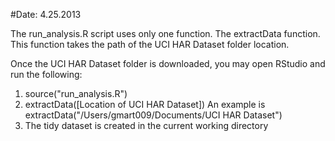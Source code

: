 #Date: 4.25.2013

The run_analysis.R script uses only one function.  The extractData function.  This function takes the path of the UCI HAR Dataset folder location.  

Once the UCI HAR Dataset folder is downloaded, you may open RStudio and run the following:

1. source("run_analysis.R")
2. extractData([Location of UCI HAR Dataset]) 
  An example is extractData("/Users/gmart009/Documents/UCI HAR Dataset") 
3. The tidy dataset is created in the current working directory



